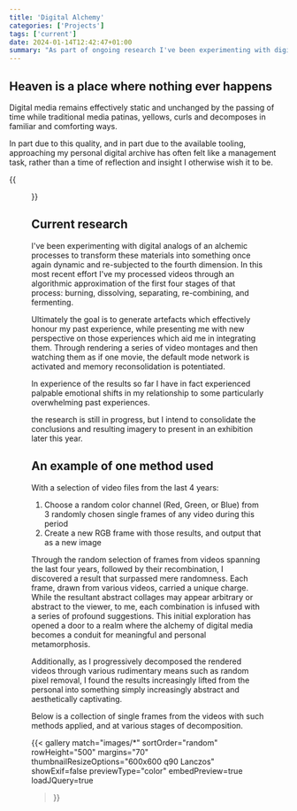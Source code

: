 ```yaml
---
title: 'Digital Alchemy'
categories: ['Projects']
tags: ['current']
date: 2024-01-14T12:42:47+01:00
summary: "As part of ongoing research I've been experimenting with digital analogs of an alchemic processes to transform my digital archives into something more dynamic, and subjected to the passing of time. In this most recent effort I've processed the images and videos through an algorithmic approximation of the first four stages of that process: burning, dissolving, separating, re-combining, and fermenting."
---
```


## Heaven is a place where nothing ever happens

Digital media remains effectively static and unchanged by the passing of time while traditional media patinas, yellows, curls and decomposes in familiar and comforting ways.

In part due to this quality, and in part due to the available tooling, approaching my personal digital archive has often felt like a management task, rather than a time of reflection and insight I otherwise wish it to be.

{{<figure src="./images/set-281-0001.png" class="berlin-residency-image" >}}

## Current research

I've been experimenting with digital analogs of an alchemic processes to transform these materials into something once again dynamic and re-subjected to the fourth dimension. In this most recent effort I've my processed videos through an algorithmic approximation of the first four stages of that process: burning, dissolving, separating, re-combining, and fermenting.

Ultimately the goal is to generate artefacts which effectively honour my past experience, while presenting me with new perspective on those experiences which aid me in integrating them. Through rendering a series of video montages and then watching them as if one movie, the default mode network is activated and memory reconsolidation is potentiated.

In experience of the results so far I have in fact experienced palpable emotional shifts in my relationship to some particularly overwhelming past experiences.

the research is still in progress, but I intend to consolidate the conclusions and resulting imagery to present in an exhibition later this year.

## An example of one method used

With a selection of video files from the last 4 years:

1. Choose a random color channel (Red, Green, or Blue) from 3 randomly chosen single frames of any video during this period
2. Create a new RGB frame with those results, and output that as a new image

Through the random selection of frames from videos spanning the last four years, followed by their recombination, I discovered a result that surpassed mere randomness. Each frame, drawn from various videos, carried a unique charge. While the resultant abstract collages may appear arbitrary or abstract to the viewer, to me, each combination is infused with a series of profound suggestions. This initial exploration has opened a door to a realm where the alchemy of digital media becomes a conduit for meaningful and personal metamorphosis.

Additionally, as I progressively decomposed the rendered videos through various rudimentary means such as random pixel removal, I found the results increasingly lifted from the personal into something simply increasingly abstract and aesthetically captivating.

Below is a collection of single frames from the videos with such methods applied, and at various stages of decomposition.

{{<
  gallery
  match="images/*"
  sortOrder="random"
  rowHeight="500"
  margins="70"
  thumbnailResizeOptions="600x600 q90 Lanczos"
  showExif=false
  previewType="color"
  embedPreview=true
  loadJQuery=true
>}}
